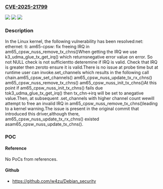 ### [CVE-2025-21799](https://cve.mitre.org/cgi-bin/cvename.cgi?name=CVE-2025-21799)
![](https://img.shields.io/static/v1?label=Product&message=Linux&color=blue)
![](https://img.shields.io/static/v1?label=Version&message=93a76530316a3d8cc2d82c3deca48424fee92100%3C%20321990fdf4f1bb64e818c7140688bf33d129e48d%20&color=brighgreen)
![](https://img.shields.io/static/v1?label=Vulnerability&message=n%2Fa&color=brighgreen)

### Description

In the Linux kernel, the following vulnerability has been resolved:net: ethernet: ti: am65-cpsw: fix freeing IRQ in am65_cpsw_nuss_remove_tx_chns()When getting the IRQ we use k3_udma_glue_tx_get_irq() which returnsnegative error value on error. So not NULL check is not sufficientto deteremine if IRQ is valid. Check that IRQ is greater then zeroto ensure it is valid.There is no issue at probe time but at runtime user can invoke.set_channels which results in the following call chain.am65_cpsw_set_channels() am65_cpsw_nuss_update_tx_rx_chns()  am65_cpsw_nuss_remove_tx_chns()  am65_cpsw_nuss_init_tx_chns()At this point if am65_cpsw_nuss_init_tx_chns() fails due tok3_udma_glue_tx_get_irq() then tx_chn->irq will be set to anegative value.Then, at subsequent .set_channels with higher channel count wewill attempt to free an invalid IRQ in am65_cpsw_nuss_remove_tx_chns()leading to a kernel warning.The issue is present in the original commit that introduced this driver,although there, am65_cpsw_nuss_update_tx_rx_chns() existed asam65_cpsw_nuss_update_tx_chns().

### POC

#### Reference
No PoCs from references.

#### Github
- https://github.com/w4zu/Debian_security

